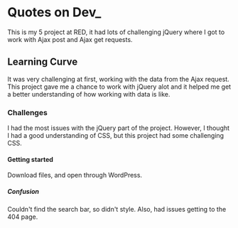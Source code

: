# Quotes on Dev\_

This is my 5 project at RED, it had lots of challenging jQuery where I got to work with Ajax post and Ajax get requests.

## Learning Curve

It was very challenging at first, working with the data from the Ajax request. This project gave me a chance to work with jQuery alot and it helped me get a better understanding of how working with data is like.

### Challenges

I had the most issues with the jQuery part of the project. However, I thought I had a good understanding of CSS, but this project had some challenging CSS.

#### Getting started

Download files, and open through WordPress.

##### Confusion

Couldn't find the search bar, so didn't style. Also, had issues getting to the 404 page.
